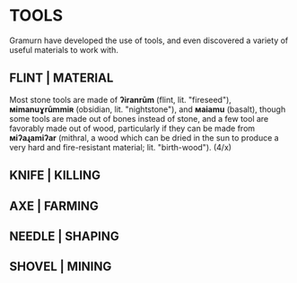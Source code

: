 # TOOLS

Gramurn have developed the use of tools, and even discovered a variety of useful materials to work with.

## FLINT | MATERIAL

Most stone tools are made of **ʔiranrūm** (flint, lit. "fireseed"), **мimanuɣrūmmiʀ** (obsidian, lit. "nightstone"), and **мaiamu** (basalt), though some tools are made out of bones instead of stone, and a few tool are favorably made out of wood, particularly if they can be made from **мiʔaɻamiʔar** (mithral, a wood which can be dried in the sun to produce a very hard and fire-resistant material; lit. "birth-wood"). (4/x)

## KNIFE | KILLING

## AXE | FARMING

## NEEDLE | SHAPING

## SHOVEL | MINING
